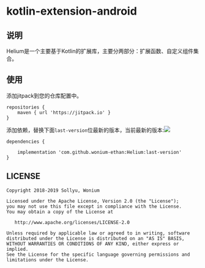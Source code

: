 # kotlin-extension-android

## 说明

Helium是一个主要基于Kotlin的扩展库，主要分两部分：扩展函数、自定义组件集合。


## 使用

添加jitpack到您的仓库配置中。
```
repositories {
	maven { url 'https://jitpack.io' }
}
```

添加依赖，替换下面`last-version`位最新的版本，当前最新的版本:[![](https://jitpack.io/v/wonium-ethan/Helium.svg)](https://jitpack.io/#wonium-ethan/Helium)

```
dependencies {

	implementation 'com.github.wonium-ethan:Helium:last-version'
}
```

## LICENSE

```text
Copyright 2018-2019 Sollyu, Wonium

Licensed under the Apache License, Version 2.0 (the "License");
you may not use this file except in compliance with the License.
You may obtain a copy of the License at

   http://www.apache.org/licenses/LICENSE-2.0

Unless required by applicable law or agreed to in writing, software
distributed under the License is distributed on an "AS IS" BASIS,
WITHOUT WARRANTIES OR CONDITIONS OF ANY KIND, either express or implied.
See the License for the specific language governing permissions and
limitations under the License.
```
